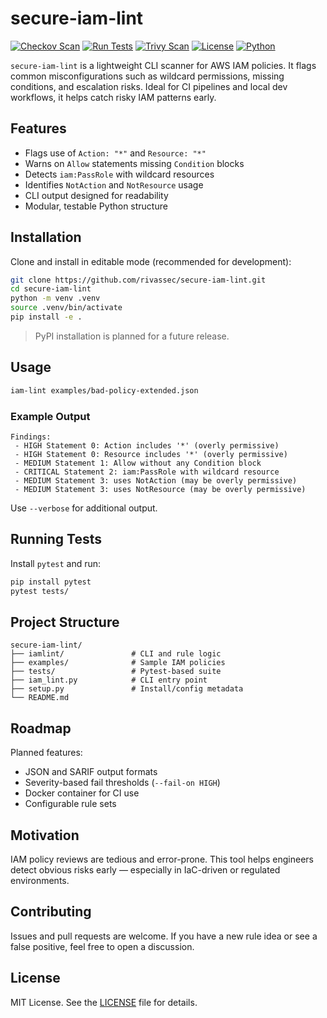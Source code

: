 # secure-iam-lint

[![Checkov Scan](https://github.com/rivassec/secure-iam-lint/actions/workflows/checkov.yml/badge.svg?branch=main)](https://github.com/rivassec/secure-iam-lint/actions/workflows/checkov.yml)
[![Run Tests](https://github.com/rivassec/secure-iam-lint/actions/workflows/test.yml/badge.svg?branch=main)](https://github.com/rivassec/secure-iam-lint/actions/workflows/test.yml)
[![Trivy Scan](https://github.com/rivassec/secure-iam-lint/actions/workflows/trivy.yml/badge.svg?branch=main)](https://github.com/rivassec/secure-iam-lint/actions/workflows/trivy.yml)
[![License](https://img.shields.io/github/license/rivassec/secure-iam-lint.svg)](LICENSE)
[![Python](https://img.shields.io/badge/python-3.8+-blue.svg)](https://www.python.org/downloads/)

`secure-iam-lint` is a lightweight CLI scanner for AWS IAM policies. It flags common misconfigurations such as wildcard permissions, missing conditions, and escalation risks. Ideal for CI pipelines and local dev workflows, it helps catch risky IAM patterns early.

## Features

- Flags use of `Action: "*"` and `Resource: "*"`
- Warns on `Allow` statements missing `Condition` blocks
- Detects `iam:PassRole` with wildcard resources
- Identifies `NotAction` and `NotResource` usage
- CLI output designed for readability
- Modular, testable Python structure

## Installation

Clone and install in editable mode (recommended for development):

```bash
git clone https://github.com/rivassec/secure-iam-lint.git
cd secure-iam-lint
python -m venv .venv
source .venv/bin/activate
pip install -e .
```

> PyPI installation is planned for a future release.

## Usage

```bash
iam-lint examples/bad-policy-extended.json
```

### Example Output

```
Findings:
 - HIGH Statement 0: Action includes '*' (overly permissive)
 - HIGH Statement 0: Resource includes '*' (overly permissive)
 - MEDIUM Statement 1: Allow without any Condition block
 - CRITICAL Statement 2: iam:PassRole with wildcard resource
 - MEDIUM Statement 3: uses NotAction (may be overly permissive)
 - MEDIUM Statement 3: uses NotResource (may be overly permissive)
```

Use `--verbose` for additional output.

## Running Tests

Install `pytest` and run:

```bash
pip install pytest
pytest tests/
```

## Project Structure

```
secure-iam-lint/
├── iamlint/               # CLI and rule logic
├── examples/              # Sample IAM policies
├── tests/                 # Pytest-based suite
├── iam_lint.py            # CLI entry point
├── setup.py               # Install/config metadata
└── README.md
```

## Roadmap

Planned features:

- JSON and SARIF output formats
- Severity-based fail thresholds (`--fail-on HIGH`)
- Docker container for CI use
- Configurable rule sets

## Motivation

IAM policy reviews are tedious and error-prone. This tool helps engineers detect obvious risks early — especially in IaC-driven or regulated environments.

## Contributing

Issues and pull requests are welcome. If you have a new rule idea or see a false positive, feel free to open a discussion.

## License

MIT License. See the [LICENSE](LICENSE) file for details.

